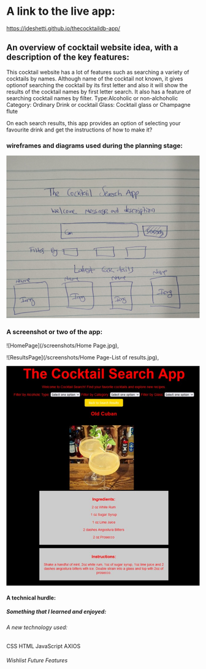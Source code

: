 
# A link to the live app:

https://jdeshetti.github.io/thecocktaildb-app/


    
## An overview of cocktail website idea, with a description of the key features:

This cocktail website has a lot of features such as searching a variety of cocktails by names.
Although name of the cocktail not known, it gives optionof searching the cocktail by its first letter and also it will show the results of the cocktail names by first letter search.
It also has a feature of searching cocktail names by filter.
Type:Alcoholic or non-alchoholic
Category: Ordinary Drink or cocktail
Glass: Cocktail glass or Champagne flute

On each search results, this app provides an option of selecting your favourite drink and get the instructions of how to make it?

  
### wireframes and diagrams used during the planning stage:
![Wireframe](/screenshots/Wireframe.jpg)


### A screenshot or two of the app: 
![HomePage](/screenshots/Home Page.jpg),

![ResultsPage](/screenshots/Home Page-List of results.jpg),

![DetailedResultsPage](/screenshots/Results-Detailed-Page.jpg)
    

#### A technical hurdle:





    
##### Something that I learned and enjoyed:


 
###### A new technology used:
CSS
HTML
JavaScript
AXIOS


###### Wishlist Future Features


